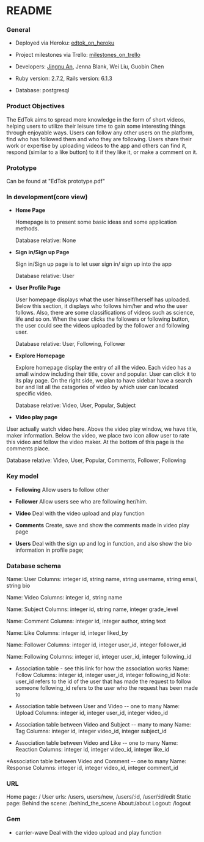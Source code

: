 # README

### General
* Deployed via Heroku: [edtok_on_heroku](https://dry-ocean-78358.herokuapp.com/)

* Project milestones via Trello: [milestones_on_trello](https://trello.com/b/0afQZQIB/kanban)

* Developers: [Jingnu An](https://www.linkedin.com/in/jingnuan/), Jenna Blank, Wei Liu, Guobin Chen

* Ruby version: 2.7.2, Rails version: 6.1.3

* Database: postgresql

### Product Objectives

The EdTok aims to spread more knowledge in the form of short videos, helping users to utilize their leisure time to gain some interesting things through enjoyable ways.  Users can follow any other users on the platform, find who has followed them and who they are following. Users share their work or expertise by uploading videos to the app and others can find it, respond (similar to a like button) to it if they like it, or make a comment on it. 


### Prototype 

Can be found at "EdTok prototype.pdf"



### In development(core view)

* __Home Page__

  Homepage is to present some basic ideas and some application methods. 

  Database relative: None

* __Sign in/Sign up Page__

	Sign in/Sign up page is to let user sign in/ sign up into the app

	Database relative: User

* __User Profile Page__

	User homepage displays what the user himself/herself has uploaded. Below this section, it displays who follows him/her and who the user follows. Also, there are some classifications of videos such as science, life and so on. When the user clicks the followers or following button, the user could see the videos uploaded by the follower and following user.

	Database relative: User, Following, Follower

* __Explore Homepage__

	Explore homepage display the entry of all the video. Each video has a small window including their title, cover and popular. User can click it to its play page. On the right side, we plan to have sidebar have a search bar and list all the catagories of video by which user can located specific video.

	Database relative: Video, User, Popular, Subject

* __Video play page__

User actually watch video here. Above the video play window, we have title, maker information. Below the video, we place two icon allow user to rate this video and follow the video maker. At the bottom of this page is the comments place.

Database relative: Video, User, Popular, Comments, Follower, Following




### Key model

* __Following__
 Allow users to follow other

* __Follower__
 Allow users see who are following her/him. 

* __Video__
Deal with the video upload and play function

* __Comments__
Create, save and show the comments made in video play page 

* __Users__
 Deal with the sign up and log in function, and also show the bio information in profile page;





### Database schema

Name: User
Columns: integer id, string name, string username, string email, string bio

Name: Video
Columns: integer id, string name

Name: Subject
Columns: integer id, string name, integer grade_level

Name: Comment
Columns: integer id, integer author, string text 

Name: Like
Columns: integer id, integer liked_by

Name: Follower
Columns: integer id, integer user_id, integer follower_id

Name: Following
Columns: integer id, integer user_id, integer following_id

* Association table - see this link for how the association works 
Name: Follow
Columns: integer id, integer user_id, integer following_id
Note: user_id refers to the id of the user that has made the request to follow someone
following_id refers to the user who the request has been made to

* Association table between User and Video -- one to many
Name: Upload
Columns: integer id, integer user_id, integer video_id

* Association table between Video and Subject -- many to many
Name: Tag
Columns: integer id, integer video_id, integer subject_id

* Association table between Video and Like -- one to many
Name: Reaction
Columns: integer id, integer video_id, integer like_id

*Association table between Video and Comment -- one to many
Name: Response
Columns: integer id, integer video_id, integer comment_id



### URL

Home page: /
	User urls: /users, users/new, /users/:id, /user/:id/edit
Static page: 	Behind the scene:  /behind_the_scene
		About:/about
Logout:  /logout



### Gem 
* carrier-wave
	Deal with the video upload and play function


